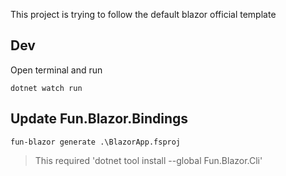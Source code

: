 This project is trying to follow the default blazor official template


## Dev

Open terminal and run
    
    dotnet watch run

## Update Fun.Blazor.Bindings

    fun-blazor generate .\BlazorApp.fsproj

> This required 'dotnet tool install --global Fun.Blazor.Cli'
    
